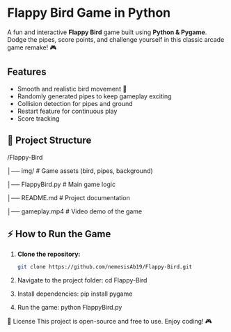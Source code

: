 # Flappy Bird Game in Python
A fun and interactive **Flappy Bird** game built using **Python & Pygame**.  
Dodge the pipes, score points, and challenge yourself in this classic arcade game remake! 🎮

## Features
- Smooth and realistic bird movement 🐤  
- Randomly generated pipes to keep gameplay exciting  
- Collision detection for pipes and ground  
- Restart feature for continuous play  
- Score tracking  

## 📂 Project Structure
/Flappy-Bird

│── img/   # Game assets (bird, pipes, background) 

│── FlappyBird.py   # Main game logic 

│── README.md   # Project documentation 

│── gameplay.mp4   # Video demo of the game

## ⚡ How to Run the Game
1. **Clone the repository:**
   ```bash
   git clone https://github.com/nemesisAb19/Flappy-Bird.git

2. Navigate to the project folder:
   cd Flappy-Bird

3. Install dependencies:
   pip install pygame

4. Run the game:
   python FlappyBird.py


📜 License
This project is open-source and free to use. Enjoy coding! 🎮
